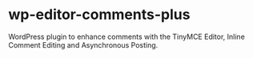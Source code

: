 # wp-editor-comments-plus
WordPress plugin to enhance comments with the TinyMCE Editor, Inline Comment Editing and Asynchronous Posting.
